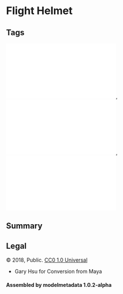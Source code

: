 # Flight Helmet

## Tags

![core](../../Models-core.md), ![showcase](../../Models-showcase.md), ![testing](../../Models-testing.md)

## Summary

 

## Legal

&copy; 2018, Public. [CC0 1.0 Universal](https://creativecommons.org/publicdomain/zero/1.0/legalcode)

 - Gary Hsu for Conversion from Maya

#### Assembled by modelmetadata 1.0.2-alpha